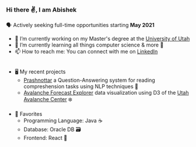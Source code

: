 ### Hi there ✌️, I am Abishek 
🗣️ Actively seeking full-time opportunities starting <b>May 2021</b>

* 🔭 I’m currently working on my Master's degree at the [University of Utah](https://www.cs.utah.edu/)
* 🌱 I’m currently learning all things computer science & more 📕
* 📫 How to reach me: You can connect with me on [LinkedIn](https://www.linkedin.com/in/abishek-krishnan/)<br/><br/>
- 🖥️ My recent projects
  * [Prashnottar](https://github.com/github4ak/prashnottar) a Question-Answering system for reading compreshension tasks using NLP techniques 🙋 
  * [Avalanche Forecast Explorer](https://github.com/github4ak/dataviscourse-pr-avalanche-explorer) data visualization using D3 of the [Utah Avalanche Center](https://utahavalanchecenter.org/) ❄️<br/><br/>
- 🧰 Favorites
  * Programming Language: Java ☕
  * Database: Oracle DB 🗃️
  * Frontend: React 🌌<br/><br/>
